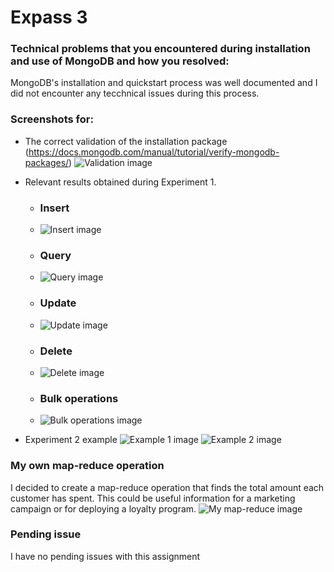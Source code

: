 # Expass 3

### Technical problems that you encountered during installation and use of MongoDB and how you resolved:
MongoDB's installation and quickstart process was well documented and I did not encounter any tecchnical issues during this process.

### Screenshots for:

- The correct validation of the installation package (https://docs.mongodb.com/manual/tutorial/verify-mongodb-packages/)
![Validation image](./public/expass3/shasum.png)

- Relevant results obtained during Experiment 1.
  - <h3>Insert</h3>
  - ![Insert image](./public/expass3/insert.png)
  - <h3>Query</h3>
  - ![Query image](./public/expass3/query.png)
  - <h3>Update</h3>
  - ![Update image](./public/expass3/update.png)
  - <h3>Delete</h3>
  - ![Delete image](./public/expass3/delete.png)
  - <h3>Bulk operations</h3>
  - ![Bulk operations image](./public/expass3/bulk.png)
  
- Experiment 2 example
  ![Example 1 image](./public/expass3/mapReduce1.png)
  ![Example 2 image](./public/expass3/mapReduce2.png)

### My own map-reduce operation
I decided to create a map-reduce operation that finds the total amount each customer has spent.
This could be useful information for a marketing campaign or for deploying a loyalty program.
![My map-reduce image](./public/expass3/myMapReduce.png)


### Pending issue
I have no pending issues with this assignment
